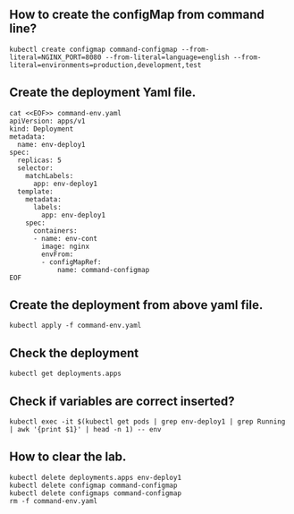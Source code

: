 
## How to create the configMap from command line?
```
kubectl create configmap command-configmap --from-literal=NGINX_PORT=8080 --from-literal=language=english --from-literal=environments=production,development,test
```
## Create the deployment Yaml file.
```
cat <<EOF>> command-env.yaml
apiVersion: apps/v1
kind: Deployment
metadata:
  name: env-deploy1
spec:
  replicas: 5
  selector:
    matchLabels:
      app: env-deploy1
  template:
    metadata:
      labels:
        app: env-deploy1
    spec:
      containers:
      - name: env-cont
        image: nginx
        envFrom:
        - configMapRef:
            name: command-configmap
EOF
```
## Create the deployment from above yaml file.
```
kubectl apply -f command-env.yaml
```

## Check the deployment 
```
kubectl get deployments.apps
```
## Check if variables are correct inserted?

```
kubectl exec -it $(kubectl get pods | grep env-deploy1 | grep Running | awk '{print $1}' | head -n 1) -- env
```

## How to clear the lab.
```
kubectl delete deployments.apps env-deploy1
kubectl delete configmap command-configmap
kubectl delete configmaps command-configmap
rm -f command-env.yaml
```

 
 
 
 
 
 
 
 
 
 
